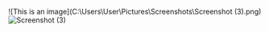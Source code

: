 ![This is an image](C:\Users\User\Pictures\Screenshots\Screenshot (3).png)
![Screenshot (3)](https://user-images.githubusercontent.com/123314905/219063354-625a8d7d-4bba-4a9f-9a5a-1b21055fff95.png)
